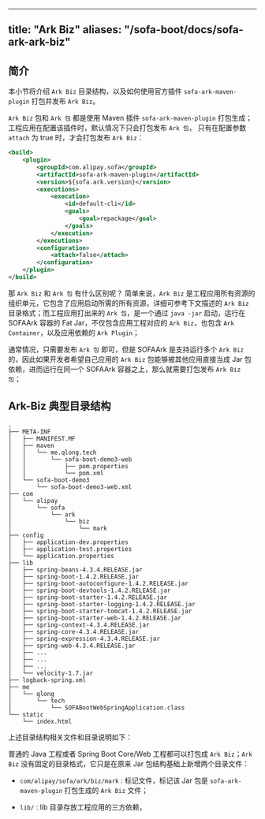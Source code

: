 
---

title: "Ark Biz"
aliases: "/sofa-boot/docs/sofa-ark-ark-biz"
---

## 简介

本小节将介绍 `Ark Biz` 目录结构，以及如何使用官方插件 `sofa-ark-maven-plugin` 打包并发布 `Ark Biz`。

`Ark Biz` 包和 `Ark 包` 都是使用 Maven 插件 `sofa-ark-maven-plugin` 打包生成；工程应用在配置该插件时，默认情况下只会打包发布 `Ark 包`， 只有在配置参数 `attach` 为 true 时，才会打包发布 `Ark Biz`：

```xml
<build>
    <plugin>
        <groupId>com.alipay.sofa</groupId>
        <artifactId>sofa-ark-maven-plugin</artifactId>
        <version>${sofa.ark.version}</version>
        <executions>
            <execution>
                <id>default-cli</id>
                <goals>
                    <goal>repackage</goal>
                </goals>
            </execution>
        </executions>
        <configuration>
            <attach>false</attach>
        </configuration>
    </plugin>
</build>
```

那 `Ark Biz` 和 `Ark 包` 有什么区别呢？ 简单来说，`Ark Biz` 是工程应用所有资源的组织单元，它包含了应用启动所需的所有资源，详细可参考下文描述的 `Ark Biz` 目录格式；而工程应用打出来的 `Ark 包`，是一个通过 `java -jar` 启动，运行在 SOFAArk 容器的 Fat Jar，不仅包含应用工程对应的 `Ark Biz`，也包含 `Ark Container`，以及应用依赖的 `Ark Plugin`；

通常情况，只需要发布 `Ark 包` 即可，但是 SOFAArk 是支持运行多个 `Ark Biz`的，因此如果开发者希望自己应用的 `Ark Biz` 包能够被其他应用直接当成 Jar 包依赖，进而运行在同一个 SOFAArk 容器之上，那么就需要打包发布 `Ark Biz 包`；

## Ark-Biz 典型目录结构

```text
.
├── META-INF
│   ├── MANIFEST.MF
│   ├── maven
│   │   └── me.qlong.tech
│   │       └── sofa-boot-demo3-web
│   │           ├── pom.properties
│   │           └── pom.xml
│   └── sofa-boot-demo3
│       └── sofa-boot-demo3-web.xml
├── com
│   └── alipay
│       └── sofa
│           └── ark
│               └── biz
│                   └── mark
├── config
│   ├── application-dev.properties
│   ├── application-test.properties
│   └── application.properties
├── lib
│   ├── spring-beans-4.3.4.RELEASE.jar
│   ├── spring-boot-1.4.2.RELEASE.jar
│   ├── spring-boot-autoconfigure-1.4.2.RELEASE.jar
│   ├── spring-boot-devtools-1.4.2.RELEASE.jar
│   ├── spring-boot-starter-1.4.2.RELEASE.jar
│   ├── spring-boot-starter-logging-1.4.2.RELEASE.jar
│   ├── spring-boot-starter-tomcat-1.4.2.RELEASE.jar
│   ├── spring-boot-starter-web-1.4.2.RELEASE.jar
│   ├── spring-context-4.3.4.RELEASE.jar
│   ├── spring-core-4.3.4.RELEASE.jar
│   ├── spring-expression-4.3.4.RELEASE.jar
│   ├── spring-web-4.3.4.RELEASE.jar
│   ├── ...
│   ├── ...
│   ├── ...
│   └── velocity-1.7.jar
├── logback-spring.xml
├── me
│   └── qlong
│       └── tech
│           └── SOFABootWebSpringApplication.class
└── static
    └── index.html
```

上述目录结构相关文件和目录说明如下：

普通的 Java 工程或者 Spring Boot Core/Web 工程都可以打包成 `Ark Biz`；`Ark Biz` 没有固定的目录格式，它只是在原来 Jar 包结构基础上新增两个目录文件：

* `com/alipay/sofa/ark/biz/mark` : 标记文件，标记该 Jar 包是 `sofa-ark-maven-plugin` 打包生成的 `Ark Biz` 文件；

* `lib/` : lib 目录存放工程应用的三方依赖，
